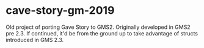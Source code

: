 # cave-story-gm-2019
Old project of porting Gave Story to GMS2. 
Originally developed in GMS2 pre 2.3. If continued, it'd be from the ground up to take advantage of structs introduced in GMS 2.3.
